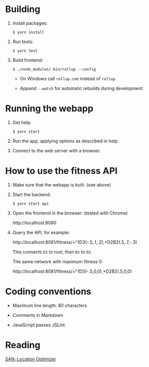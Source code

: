 Building
========

 1. Install packages:

        $ yarn install

 2. Run tests:

        $ yarn test

 3. Build frontend:

        $ ./node_modules/.bin/rollup --config

      * On Windows call `rollup.cmd` instead of `rollup`.

      * Append `--watch` for automatic rebuilds during development.


Running the webapp
==================

 1. Get help:

        $ yarn start

 2. Run the app, applying options as described in help.

 3. Connect to the web server with a browser.


How to use the fitness API
==========================

 1. Make sure that the webapp is built. (see above)

 2. Start the backend:

        $ yarn start api

 3. Open the frontend in the browser: (tested with Chrome)

    http://localhost:8080

 4. Query the API, for example:

    http://localhost:8081/fitness/+^1D3(-.5,.1,.2),+D2B2(.5,.7,-.3)

    This connects `D3` to root, then `B2` to `D2`.

    The same network with maximum fitness 0:

    http://localhost:8081/fitness/+^1D3(-.5,0,0),+D2B2(.5,0,0)


Coding conventions
==================

  * Maximum line length: 80 characters

  * Comments in Markdown

  * JavaScript passes JSLint.


Reading
=======

[SAN: Location Optimizer][1]

[1]: https://feklee.github.io/san/notes/145c7131-6c7f-49cb-8ecc-07658b5c4a96/
